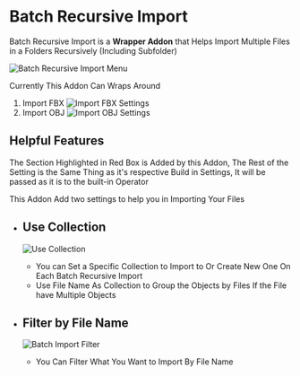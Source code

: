 # Batch Recursive Import

Batch Recursive Import is a **Wrapper Addon** that Helps Import Multiple Files in a Folders Recursively (Including Subfolder)

![Batch Recursive Import Menu](https://blenderboi.com/gallery/BatchRecursiveImport/ImportRecursiveMenu.png)

Currently This Addon Can Wraps Around
1. Import FBX
![Import FBX Settings](https://blenderboi.com/gallery/BatchRecursiveImport/ImportFBXSettings.png)
2. Import OBJ
![Import OBJ Settings](https://blenderboi.com/gallery/BatchRecursiveImport/ImportOBJSettings.png)

## Helpful Features

The Section Highlighted in Red Box is Added by this Addon, The Rest of the Setting is the Same Thing as it's respective Build in Settings, It will be passed as it is to the built-in Operator



This Addon Add two settings to help you in Importing Your Files

- ## Use Collection
	 ![Use Collection](https://blenderboi.com/gallery/BatchRecursiveImport/UseCollection.png)
	- You can Set a Specific Collection to Import to Or Create New One On Each Batch Recursive Import
	- Use File Name As Collection to Group the Objects by Files If the File have Multiple Objects


- ## Filter by File Name
	 ![Batch Import Filter](https://blenderboi.com/gallery/BatchRecursiveImport/BatchImportFilter.png)
	- You Can Filter What You Want to Import By File Name




